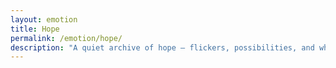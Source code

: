 ```yaml
---
layout: emotion
title: Hope
permalink: /emotion/hope/
description: "A quiet archive of hope — flickers, possibilities, and what we reach for when we’re tired."
---
```


